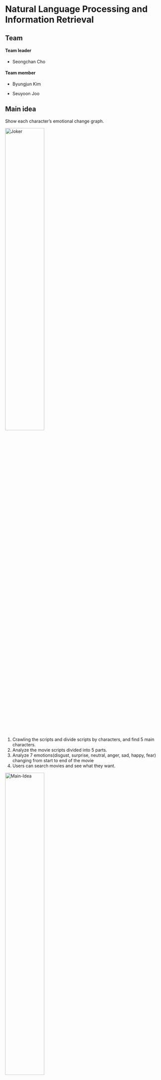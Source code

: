 # Natural Language Processing and Information Retrieval

## Team

#### Team leader

- Seongchan Cho

#### Team member 

- Byungjun Kim

- Seuyoon Joo



## Main idea

Show each character’s emotional change graph.

<img src="https://user-images.githubusercontent.com/48765232/173276457-a20f386e-8f26-452d-a524-19215b44159e.png" alt="Joker" width="50%" heigh="50%" />

1. Crawling the scripts and divide scripts by characters, and find 5 main characters.
2. Analyze the movie scripts divided into 5 parts.
3. Analyze 7 emotions(disgust, surprise, neutral, anger, sad, happy, fear) changing from start to end of the movie
4. Users can search movies and see what they want.


<img alt="Main-Idea" src="https://user-images.githubusercontent.com/48765232/173276908-046c7f71-85be-4d2e-ae91-7477c8a617fb.png" width="50%" heigh="50%"/>

## Architecture

<img alt="architecture" src="https://user-images.githubusercontent.com/48765232/173277242-63781af0-5bc4-4317-b013-76fbf615c3ea.png" width="50%" heigh="50%"/>


## Example

- #### Input

  Joker(2019)

  <img src="https://m.media-amazon.com/images/M/MV5BNGVjNWI4ZGUtNzE0MS00YTJmLWE0ZDctN2ZiYTk2YmI3NTYyXkEyXkFqcGdeQXVyMTkxNjUyNQ@@._V1_.jpg" alt="Movie" width="30%" height="30%" /> 

- #### Output:
  
  Joker(2019)
  
  <img src="https://user-images.githubusercontent.com/48765232/173276457-a20f386e-8f26-452d-a524-19215b44159e.png" alt="Joker" width="50%" heigh="50%" /> <img src="https://user-images.githubusercontent.com/48765232/173277035-93858c92-a073-4342-96bb-f1f0c10fafd3.png" alt="Joker" width="50%" heigh="50%" /> 
  
  Cast Away(2000)
  <img src="https://user-images.githubusercontent.com/48765232/173277124-ad3cda48-81b3-4ec6-926f-7bbea996fc36.png" alt="castaway" width="50%" heigh="50%" />


  
